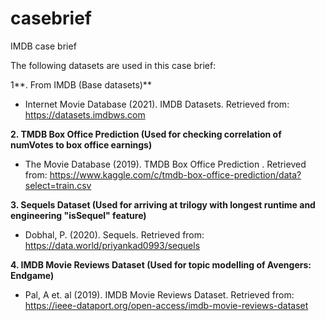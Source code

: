 # casebrief
IMDB case brief

The following datasets are used in this case brief:

1**. From IMDB
(Base datasets)**
- Internet Movie Database (2021). IMDB Datasets. Retrieved from: https://datasets.imdbws.com


**2. TMDB Box Office Prediction 
(Used for checking correlation of numVotes to box office earnings)**
- The Movie Database (2019). TMDB Box Office Prediction . Retrieved from: https://www.kaggle.com/c/tmdb-box-office-prediction/data?select=train.csv


**3. Sequels Dataset 
(Used for arriving at trilogy with longest runtime and engineering "isSequel" feature)**
- Dobhal, P. (2020). Sequels. Retrieved from: https://data.world/priyankad0993/sequels

**4. IMDB Movie Reviews Dataset
(Used for topic modelling of Avengers: Endgame)**
- Pal, A et. al (2019). IMDB Movie Reviews Dataset. Retrieved from: https://ieee-dataport.org/open-access/imdb-movie-reviews-dataset

